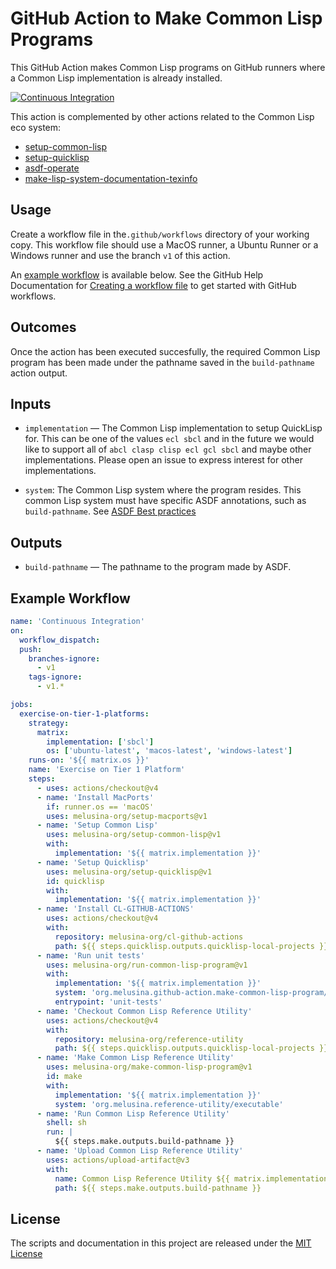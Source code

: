 # GitHub Action to Make Common Lisp Programs

This GitHub Action makes Common Lisp programs on GitHub runners where a
Common Lisp implementation is already installed.

[![Continuous Integration](https://github.com/melusina-org/make-common-lisp-program/actions/workflows/continuous-integration.yaml/badge.svg)](https://github.com/melusina-org/make-common-lisp-program/actions/workflows/continuous-integration.yaml)

This action is complemented by other actions related to the Common
Lisp eco system:

- [setup-common-lisp](https://github.com/melusina-org/setup-common-lisp)
- [setup-quicklisp](https://github.com/melusina-org/setup-quicklisp)
- [asdf-operate](https://github.com/melusina-org/asdf-operate)
- [make-lisp-system-documentation-texinfo](https://github.com/melusina-org/make-lisp-system-documentation-texinfo)


## Usage

Create a workflow file in the`.github/workflows` directory of your
working copy.  This workflow file should use a MacOS runner, a
Ubuntu Runner or a Windows runner and use the branch `v1` of this action.


An [example workflow](#example-workflow) is available below. See the GitHub Help Documentation for
[Creating a workflow file](https://help.github.com/en/articles/configuring-a-workflow#creating-a-workflow-file)
to get started with GitHub workflows.


## Outcomes

Once the action has been executed succesfully, the required Common
Lisp program has been made under the pathname saved in the
`build-pathname` action output.

## Inputs

* `implementation` — The Common Lisp implementation to setup QuickLisp
  for. This can be one of the values `ecl sbcl` and
  in the future we would like to support all of `abcl clasp clisp ecl gcl sbcl`
  and maybe other implementations. Please open an issue to express
  interest for other implementations.

* `system`: The Common Lisp system where the program resides. This
  common Lisp system must have specific ASDF annotations, such as
  `build-pathname`. See [ASDF Best practices](https://github.com/fare/asdf/blob/master/doc/best_practices.md)

## Outputs

* `build-pathname` — The pathname to the program made by ASDF.

## Example Workflow

```yaml
name: 'Continuous Integration'
on:
  workflow_dispatch:
  push:
    branches-ignore:
      - v1
    tags-ignore:
      - v1.*

jobs:
  exercise-on-tier-1-platforms:
    strategy:
      matrix:
        implementation: ['sbcl']
        os: ['ubuntu-latest', 'macos-latest', 'windows-latest']
    runs-on: '${{ matrix.os }}'
    name: 'Exercise on Tier 1 Platform'
    steps:
      - uses: actions/checkout@v4
      - name: 'Install MacPorts'
        if: runner.os == 'macOS'
        uses: melusina-org/setup-macports@v1
      - name: 'Setup Common Lisp'
        uses: melusina-org/setup-common-lisp@v1
        with:
          implementation: '${{ matrix.implementation }}'
      - name: 'Setup Quicklisp'
        uses: melusina-org/setup-quicklisp@v1
        id: quicklisp
        with:
          implementation: '${{ matrix.implementation }}'
      - name: 'Install CL-GITHUB-ACTIONS'
        uses: actions/checkout@v4
        with:
          repository: melusina-org/cl-github-actions
          path: ${{ steps.quicklisp.outputs.quicklisp-local-projects }}/cl-github-actions
      - name: 'Run unit tests'
        uses: melusina-org/run-common-lisp-program@v1
        with:
          implementation: '${{ matrix.implementation }}'
          system: 'org.melusina.github-action.make-common-lisp-program/testsuite'
          entrypoint: 'unit-tests'
      - name: 'Checkout Common Lisp Reference Utility'
        uses: actions/checkout@v4
        with:
          repository: melusina-org/reference-utility
          path: ${{ steps.quicklisp.outputs.quicklisp-local-projects }}/reference-utility
      - name: 'Make Common Lisp Reference Utility'
        uses: melusina-org/make-common-lisp-program@v1
        id: make
        with:
          implementation: '${{ matrix.implementation }}'
          system: 'org.melusina.reference-utility/executable'
      - name: 'Run Common Lisp Reference Utility'
        shell: sh
        run: |
          ${{ steps.make.outputs.build-pathname }}
      - name: 'Upload Common Lisp Reference Utility'
        uses: actions/upload-artifact@v3
        with:
          name: Common Lisp Reference Utility ${{ matrix.implementation }} ${{ runner.os }} ${{ runner.arch }}
          path: ${{ steps.make.outputs.build-pathname }}
```

## License
The scripts and documentation in this project are released under the [MIT License](LICENSE)
